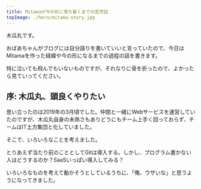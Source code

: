 ```yaml
---
title: Mitamaが今の形に落ち着くまでの苦労話
topImage: ./hero/mitama-story.jpg
---
```


木瓜丸です。

おばあちゃんがブログには自分語りを書いていいと言っていたので、今日はMitamaを作った経緯や今の形になるまでの過程の話を書きます。

特に泣いても飛んでもいないものですが、それなりに骨を折ったので、よかったら見ていってください。

## 序: 木瓜丸、頭良くやりたい
思い立ったのは2019年の3月頃でした。仲間と一緒にWebサービスを運営していたのですが、木瓜丸自身の未熟さもありどうにもチーム上手く回っておらず、チームはIT土方集団と化していました。

そこで、いろいろなことを考えました。

とりあえず当たり前のこととしてGitは導入する。しかし、プログラム書かない人はどうするのか？SaaSいっぱい導入してみる？

いろいろなものを考えて動かそうとしているうちに、「俺、ウザいな」と思うようになってきました。
